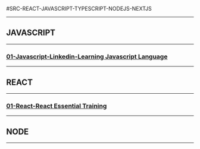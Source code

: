 #SRC-REACT-JAVASCRIPT-TYPESCRIPT-NODEJS-NEXTJS

---

## JAVASCRIPT

---

### [01-Javascript-Linkedin-Learning Javascript Language](https://github.com/omeatai/src-AI-Software/blob/main/src-javascript-react-node/01-js-learning-js-lang.md)

---

## REACT

---

### [01-React-React Essential Training](https://github.com/omeatai/src-AI-Software/blob/main/src-javascript-react-node/02-react-react-ess-training.md)

---

## NODE

---
